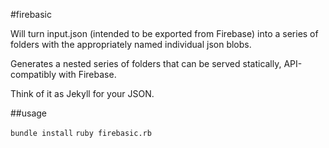 #firebasic

Will turn input.json (intended to be exported from Firebase) into a series of folders with the appropriately named individual json blobs.

Generates a nested series of folders that can be served statically, API-compatibly with Firebase.

Think of it as Jekyll for your JSON.

##usage

`bundle install`
`ruby firebasic.rb`